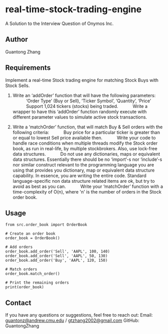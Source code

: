 # real-time-stock-trading-engine

A Solution to the Interview Question of Onymos Inc.

## Author

Guantong Zhang

## Requirements

Implement a real-time Stock trading engine for matching Stock Buys with Stock Sells.
1. Write an ‘addOrder’ function that will have the following parameters:
      ‘Order Type’ (Buy or Sell), ‘Ticker Symbol’, ‘Quantity’, ‘Price’
      Support 1,024 tickers (stocks) being traded.
      Write a wrapper to have this ‘addOrder’ function randomly execute with different parameter values to simulate active stock transactions.

2. Write a ‘matchOrder’ function, that will match Buy & Sell orders with the following criteria:
      Buy price for a particular ticker is greater than or equal to lowest Sell price available then.
      Write your code to handle race conditions when multiple threads modify the Stock order book, as run in real-life, by multiple stockbrokers. Also, use lock-free data structures.
      Do not use any dictionaries, maps or equivalent data structures. Essentially there should be no ‘import’-s nor ‘include’-s nor similar construct relevant to the programming language you are using that provides you dictionary, map or equivalent data structure capability. In essence, you are writing the entire code. Standard language-specific non data structure related items are ok, but try to avoid as best as you can.
      Write your ‘matchOrder’ function with a time-complexity of O(n), where 'n' is the number of orders in the Stock order book.

## Usage

    from src.order_book import OrderBook

    # Create an order book
    order_book = OrderBook()

    # Add orders
    order_book.add_order('Sell', 'AAPL', 100, 140)
    order_book.add_order('Sell', 'AAPL', 50, 130)
    order_book.add_order('Buy', 'AAPL', 120, 150)

    # Match orders
    order_book.match_order()

    # Print the remaining orders
    print(order_book)


## Contact

If you have any questions or suggestions, feel free to reach out:
Email: guantonz@andrew.cmu.edu / gtzhang2002@gmail.com
GitHub: GuantongZhang
